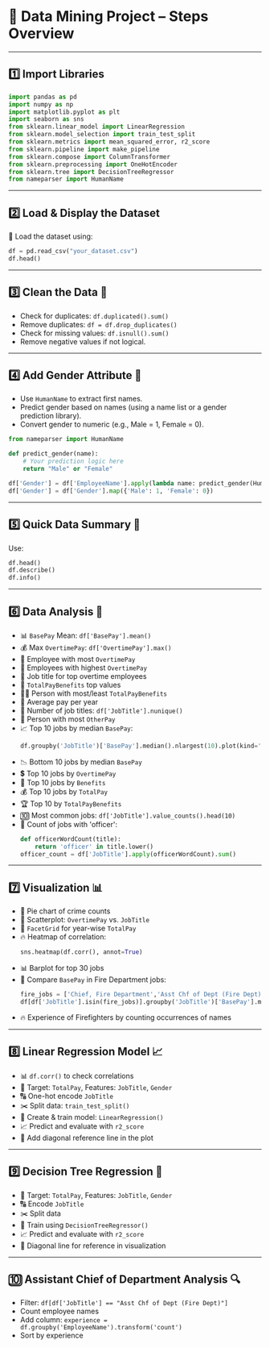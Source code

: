 # 🧠 Data Mining Project – Steps Overview

---

## 1️⃣ Import Libraries

```python
import pandas as pd  
import numpy as np  
import matplotlib.pyplot as plt  
import seaborn as sns  
from sklearn.linear_model import LinearRegression  
from sklearn.model_selection import train_test_split  
from sklearn.metrics import mean_squared_error, r2_score  
from sklearn.pipeline import make_pipeline  
from sklearn.compose import ColumnTransformer  
from sklearn.preprocessing import OneHotEncoder  
from sklearn.tree import DecisionTreeRegressor  
from nameparser import HumanName
```

---

## 2️⃣ Load & Display the Dataset

📂 Load the dataset using:

```python
df = pd.read_csv("your_dataset.csv")
df.head()
```

---

## 3️⃣ Clean the Data 🧼

- Check for duplicates: `df.duplicated().sum()`
- Remove duplicates: `df = df.drop_duplicates()`
- Check for missing values: `df.isnull().sum()`
- Remove negative values if not logical.

---

## 4️⃣ Add Gender Attribute 🚻

- Use `HumanName` to extract first names.
- Predict gender based on names (using a name list or a gender prediction library).
- Convert gender to numeric (e.g., Male = 1, Female = 0).

```python
from nameparser import HumanName

def predict_gender(name):
    # Your prediction logic here
    return "Male" or "Female"

df['Gender'] = df['EmployeeName'].apply(lambda name: predict_gender(HumanName(name).first))
df['Gender'] = df['Gender'].map({'Male': 1, 'Female': 0})
```

---

## 5️⃣ Quick Data Summary 🧾

Use:

```python
df.head()
df.describe()
df.info()
```

---

## 6️⃣ Data Analysis 🧮

- 📊 `BasePay` Mean: `df['BasePay'].mean()`
- 💰 Max `OvertimePay`: `df['OvertimePay'].max()`
- 👤 Employee with most `OvertimePay`
- 👥 Employees with highest `OvertimePay`
- 📌 Job title for top overtime employees
- 💸 `TotalPayBenefits` top values
- 🧍‍♂️ Person with most/least `TotalPayBenefits`
- 📆 Average pay per year
- 🧾 Number of job titles: `df['JobTitle'].nunique()`
- 🧍 Person with most `OtherPay`
- 📈 Top 10 jobs by median `BasePay`:
  ```python
  df.groupby('JobTitle')['BasePay'].median().nlargest(10).plot(kind='barh')
  ```
- 📉 Bottom 10 jobs by median `BasePay`
- 💲 Top 10 jobs by `OvertimePay`
- 💼 Top 10 jobs by `Benefits`
- 💰 Top 10 jobs by `TotalPay`
- 🏆 Top 10 by `TotalPayBenefits`
- 🔟 Most common jobs: `df['JobTitle'].value_counts().head(10)`
- 👮 Count of jobs with 'officer':
  ```python
  def officerWordCount(title):
      return 'officer' in title.lower()
  officer_count = df['JobTitle'].apply(officerWordCount).sum()
  ```

---

## 7️⃣ Visualization 📊

- 🍕 Pie chart of crime counts
- 🔵 Scatterplot: `OvertimePay` vs. `JobTitle`
- 🧱 `FacetGrid` for year-wise `TotalPay`
- 🔥 Heatmap of correlation:
  ```python
  sns.heatmap(df.corr(), annot=True)
  ```
- 📊 Barplot for top 30 jobs
- 🚒 Compare `BasePay` in Fire Department jobs:
  ```python
  fire_jobs = ['Chief, Fire Department','Asst Chf of Dept (Fire Dept)','Firefighter']
  df[df['JobTitle'].isin(fire_jobs)].groupby('JobTitle')['BasePay'].mean().plot(kind='bar')
  ```
- 🔥 Experience of Firefighters by counting occurrences of names

---

## 8️⃣ Linear Regression Model 📈

- 📊 `df.corr()` to check correlations
- 🎯 Target: `TotalPay`, Features: `JobTitle`, `Gender`
- 🔠 One-hot encode `JobTitle`
- ✂️ Split data: `train_test_split()`
- 🤖 Create & train model: `LinearRegression()`
- 📈 Predict and evaluate with `r2_score`
- 📏 Add diagonal reference line in the plot

---

## 9️⃣ Decision Tree Regression 🌳

- 🎯 Target: `TotalPay`, Features: `JobTitle`, `Gender`
- 🔠 Encode `JobTitle`
- ✂️ Split data
- 🌲 Train using `DecisionTreeRegressor()`
- 📈 Predict and evaluate with `r2_score`
- 📏 Diagonal line for reference in visualization

---

## 🔟 Assistant Chief of Department Analysis 🔍

- Filter: `df[df['JobTitle'] == "Asst Chf of Dept (Fire Dept)"]`
- Count employee names
- Add column: `experience = df.groupby('EmployeeName').transform('count')`
- Sort by experience
